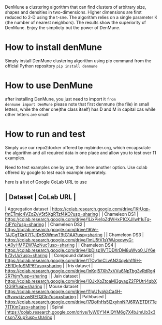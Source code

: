 DenMune a clustering algorithm that can find clusters of arbitrary size, shapes and densities in two-dimensions. Higher dimensions are first reduced to 2-D using the t-sne. The algorithm relies on a single parameter K (the number of nearest neighbors). The results show the superiority of DenMune. Enjoy the simplicty but the power of DenMune.

How to install denMune
====
Simply install DenMune clustering algorithm using pip command from the official Python repository
<code>pip install denmune</code>

How to use  DenMune
====
after installing DenMune, you just need to import it 
<code>from denmune import DenMune</code>
please note that first denmune (the file) in small letters, while the other one(the class itself) has D and M in capital cas while other letters are small

How to run and test
======
Simply use our repo2docker offered by mybinder.org, which encapsulate the algorithm and all required data in one place and allow you to test over 11 examples. 

Need to test examples one by one, then here another option. Use colab offered by google to test each example seperately.

here is a list of Google CoLab URL to use

| Dataset | CoLab URL |
------------------------
| Aggregation dataset | https://colab.research.google.com/drive/1K-Uqp-fmETmic4VZoZvV5t5XgRTzf4KO?usp=sharing |
| Chameleon DS1 | https://colab.research.google.com/drive/1LixPie1pZdWHxF1CXJIlwh1uTq-4iFYp?usp=sharing |
| Chameleon DS2 | https://colab.research.google.com/drive/16Ve-1JJCgTQrX7ITJjDrSXWmwT9tG1AA?usp=sharing |
| Chameleon DS3 | https://colab.research.google.com/drive/1mU5tV1sYWJpxqwyG-uA0yHMPZW7AzNuc?usp=sharing |
| Chameleon DS4 | https://colab.research.google.com/drive/1bDlsp1lVTDDXrDM8uWvo0_UY6ek73vUu?usp=sharing |
| Compound dataset | https://colab.research.google.com/drive/1TOv1mCLvAN24qvkh1f9H-ZERDgfoSMP6?usp=sharing |
| Iris dataset | https://colab.research.google.com/drive/1nKql57Xh7xVVu6NpTbg3vRdRg42R7hjm?usp=sharing |
| Jain dataset | https://colab.research.google.com/drive/1QJxXoZtoaMi3gvagZ2FPUtri4qbXOGl9?usp=sharing |
| Mouse dataset | https://colab.research.google.com/drive/11IpU1yaVaCa4H-d9yuwkjzywBfEfQGIp?usp=sharing |
| Pathbased | https://colab.research.google.com/drive/17DofhHs5I2xyhnNPJ6RWETDf7Te71TKm?usp=sharing |
| Spiral |https://colab.research.google.com/drive/1yW0Y14AiQYM6g7X4bJmUb3x3nson7Xup?usp=sharing |



